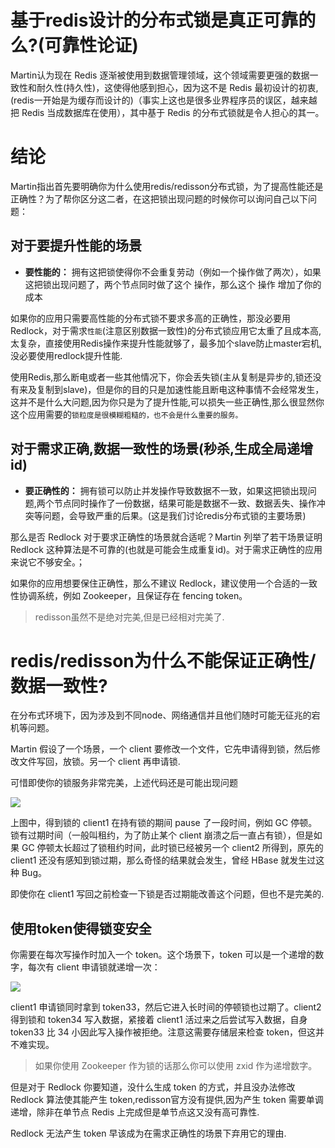 # 基于redis设计的分布式锁是真正可靠的么?(可靠性论证)

Martin认为现在 Redis 逐渐被使用到数据管理领域，这个领域需要更强的数据一致性和耐久性(持久性)，这使得他感到担心，因为这不是 Redis 最初设计的初衷,(redis一开始是为缓存而设计的)（事实上这也是很多业界程序员的误区，越来越把 Redis 当成数据库在使用），其中基于 Redis 的分布式锁就是令人担心的其一。

# 结论

Martin指出首先要明确你为什么使用redis/redisson分布式锁，为了提高性能还是正确性？为了帮你区分这二者，在这把锁出现问题的时候你可以询问自己以下问题： 

## 对于要提升性能的场景

- **要性能的：** 拥有这把锁使得你不会重复劳动（例如一个操作做了两次），如果这把锁出现问题了，两个节点同时做了这个 操作，那么这个 操作 增加了你的成本

如果你的应用只需要高性能的分布式锁不要求多高的正确性，那没必要用 Redlock，对于需求`性能`(注意区别数据一致性)的分布式锁应用它太重了且成本高,太复杂，直接使用Redis操作来提升性能就够了，最多加个slave防止master宕机,没必要使用redlock提升性能.

使用Redis,那么断电或者一些其他情况下，你会丢失锁(主从复制是异步的,锁还没有来及复制到slave)，但是你的目的只是加速性能且断电这种事情不会经常发生，这并不是什么大问题,因为你只是为了提升性能,可以损失一些正确性,那么很显然你这个应用需要的`锁粒度是很模糊粗糙的，也不会是什么重要的服务。`

## 对于需求正确,数据一致性的场景(秒杀,生成全局递增id)

- **要正确性的：** 拥有锁可以防止并发操作导致数据不一致，如果这把锁出现问题,两个节点同时操作了一份数据，结果可能是数据不一致、数据丢失、操作冲突等问题，会导致严重的后果。(这是我们讨论redis分布式锁的主要场景)

那么是否 Redlock 对于要求正确性的场景就合适呢？Martin 列举了若干场景证明 Redlock 这种算法是不可靠的(也就是可能会生成重复id)。对于需求正确性的应用来说它不够安全。；

如果你的应用想要保住正确性，那么不建议 Redlock，建议使用一个合适的一致性协调系统，例如 Zookeeper，且保证存在 fencing token。

> redisson虽然不是绝对完美,但是已经相对完美了.

# redis/redisson为什么不能保证正确性/数据一致性?

在分布式环境下，因为涉及到不同node、网络通信并且他们随时可能无征兆的宕机等问题。

Martin 假设了一个场景，一个 client 要修改一个文件，它先申请得到锁，然后修改文件写回，放锁。另一个 client 再申请锁.

可惜即使你的锁服务非常完美，上述代码还是可能出现问题

![](https://martin.kleppmann.com/2016/02/unsafe-lock.png)

上图中，得到锁的 client1 在持有锁的期间 pause 了一段时间，例如 GC 停顿。锁有过期时间（一般叫租约，为了防止某个 client 崩溃之后一直占有锁），但是如果 GC 停顿太长超过了锁租约时间，此时锁已经被另一个 client2 所得到，原先的 client1 还没有感知到锁过期，那么奇怪的结果就会发生，曾经 HBase 就发生过这种 Bug。

即使你在 client1 写回之前检查一下锁是否过期能改善这个问题，但也不是完美的.

## 使用token使得锁变安全

你需要在每次写操作时加入一个 token。这个场景下，token 可以是一个递增的数字，每次有 client 申请锁就递增一次：

![](https://martin.kleppmann.com/2016/02/fencing-tokens.png)

client1 申请锁同时拿到 token33，然后它进入长时间的停顿锁也过期了。client2 得到锁和 token34 写入数据，紧接着 client1 活过来之后尝试写入数据，自身 token33 比 34 小因此写入操作被拒绝。注意这需要存储层来检查 token，但这并不难实现。

>如果你使用 Zookeeper 作为锁的话那么你可以使用 zxid 作为递增数字。

但是对于 Redlock 你要知道，没什么生成 token 的方式，并且没办法修改 Redlock 算法使其能产生 token,redisson官方没有提供,因为产生 token 需要单调递增，除非在单节点 Redis 上完成但是单节点这又没有高可靠性.

Redlock 无法产生 token 早该成为在需求正确性的场景下弃用它的理由.
